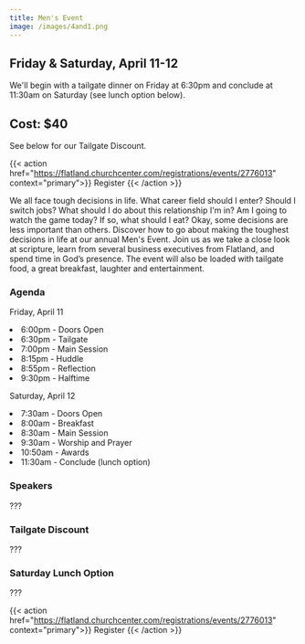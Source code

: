 ```yaml
---
title: Men's Event
image: /images/4and1.png
---
```


## Friday & Saturday, April 11-12

We'll begin with a tailgate dinner on Friday at 6:30pm and conclude at 11:30am on Saturday (see lunch option below).

## Cost: $40

See below for our Tailgate Discount.

{{< action href="https://flatland.churchcenter.com/registrations/events/2776013" context="primary">}}
Register
{{< /action >}}

We all face tough decisions in life. What career field should I enter? Should I switch jobs? What should I do about this relationship I'm in? Am I going to watch the game today? If so, what should I eat? Okay, some decisions are less important than others. Discover how to go about making the toughest decisions in life at our annual Men's Event. Join us as we take a close look at scripture, learn from several business executives from Flatland, and spend time in God’s presence. The event will also be loaded with tailgate food, a great breakfast, laughter and entertainment.

### Agenda

Friday, April 11
<li>6:00pm - Doors Open
<li>6:30pm - Tailgate
<li>7:00pm - Main Session
<li>8:15pm - Huddle
<li>8:55pm - Reflection
<li>9:30pm - Halftime</li></li>

Saturday, April 12
<li>7:30am - Doors Open
<li>8:00am - Breakfast
<li>8:30am - Main Session
<li>9:30am - Worship and Prayer
<li>10:50am - Awards
<li>11:30am - Conclude (lunch option)</li>

### Speakers

???

### Tailgate Discount

???

### Saturday Lunch Option

???

{{< action href="https://flatland.churchcenter.com/registrations/events/2776013" context="primary">}}
Register
{{< /action >}}
